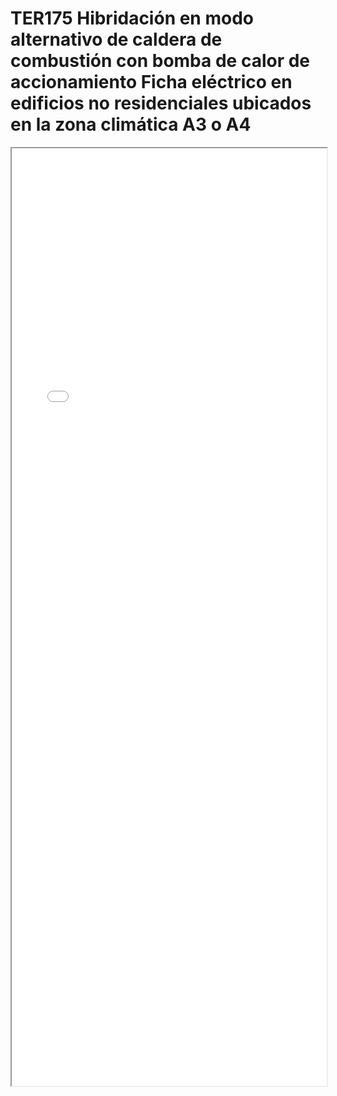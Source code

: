 
# TER175  Hibridación en modo alternativo de caldera de combustión con bomba de calor de accionamiento Ficha eléctrico en edificios no residenciales ubicados en la zona climática A3 o A4

<iframe src="../TER175  Hibridación en modo alternativo de caldera de combustión con bomba de calor de accionamiento Ficha eléctrico en edificios no residenciales ubicados en la zona climática A3 o A4.pdf" width="100%" height="1500px"></iframe>

